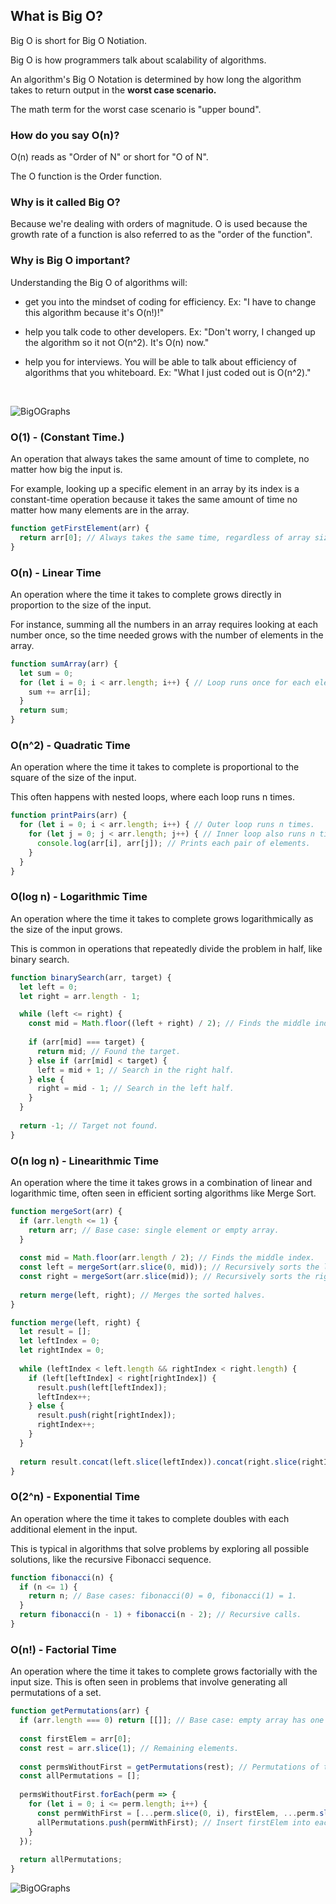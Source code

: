 ## What is Big O?
Big O is short for Big O Notiation.

Big O is how programmers talk about scalability of algorithms.

An algorithm's Big O Notation is determined by how long the algorithm takes to return output in the **worst case scenario.**

The math term for the worst case scenario is "upper bound".

### **How do you say O(n)?**
O(n) reads as "Order of N" or short for "O of N".

The O function is the Order function.

### **Why is it called Big O?**
Because we're dealing with orders of magnitude. O is used because the growth rate of a function is also referred to as the "order of the function".

### **Why is Big O important?**
Understanding the Big O of algorithms will:

- get you into the mindset of coding for efficiency. Ex: "I have to change this algorithm because it's O(n!)!"

- help you talk code to other developers. Ex: "Don't worry, I changed up the algorithm so it not O(n^2). It's O(n) now."

- help you for interviews. You will be able to talk about efficiency of algorithms that you whiteboard. Ex: "What I just coded out is O(n^2)."

&nbsp;

![BigOGraphs](https://miro.medium.com/v2/resize:fit:1358/1*dWet_YU-5072Kcko7LzsuQ.jpeg)

### O(1) - (Constant Time.) 
An operation that always takes the same amount of time to complete, no matter how big the input is. 

For example, looking up a specific element in an array by its index is a constant-time operation because it takes the same amount of time no matter how many elements are in the array.

```javascript
function getFirstElement(arr) {
  return arr[0]; // Always takes the same time, regardless of array size.
}
```

### O(n) - Linear Time
An operation where the time it takes to complete grows directly in proportion to the size of the input. 

For instance, summing all the numbers in an array requires looking at each number once, so the time needed grows with the number of elements in the array.

```javascript 
function sumArray(arr) {
  let sum = 0;
  for (let i = 0; i < arr.length; i++) { // Loop runs once for each element in the array.
    sum += arr[i];
  }
  return sum;
}
```

### O(n^2) - Quadratic Time
An operation where the time it takes to complete is proportional to the square of the size of the input. 

This often happens with nested loops, where each loop runs n times.

```javascript 
function printPairs(arr) {
  for (let i = 0; i < arr.length; i++) { // Outer loop runs n times.
    for (let j = 0; j < arr.length; j++) { // Inner loop also runs n times for each iteration of the outer loop.
      console.log(arr[i], arr[j]); // Prints each pair of elements.
    }
  }
}
```

### O(log n) - Logarithmic Time
An operation where the time it takes to complete grows logarithmically as the size of the input grows. 

This is common in operations that repeatedly divide the problem in half, like binary search.

```javascript 
function binarySearch(arr, target) {
  let left = 0;
  let right = arr.length - 1;

  while (left <= right) {
    const mid = Math.floor((left + right) / 2); // Finds the middle index.
    
    if (arr[mid] === target) {
      return mid; // Found the target.
    } else if (arr[mid] < target) {
      left = mid + 1; // Search in the right half.
    } else {
      right = mid - 1; // Search in the left half.
    }
  }
  
  return -1; // Target not found.
}
```

### O(n log n) - Linearithmic Time
An operation where the time it takes grows in a combination of linear and logarithmic time, often seen in efficient sorting algorithms like Merge Sort.

```javascript
function mergeSort(arr) {
  if (arr.length <= 1) {
    return arr; // Base case: single element or empty array.
  }
  
  const mid = Math.floor(arr.length / 2); // Finds the middle index.
  const left = mergeSort(arr.slice(0, mid)); // Recursively sorts the left half.
  const right = mergeSort(arr.slice(mid)); // Recursively sorts the right half.
  
  return merge(left, right); // Merges the sorted halves.
}

function merge(left, right) {
  let result = [];
  let leftIndex = 0;
  let rightIndex = 0;
  
  while (leftIndex < left.length && rightIndex < right.length) {
    if (left[leftIndex] < right[rightIndex]) {
      result.push(left[leftIndex]);
      leftIndex++;
    } else {
      result.push(right[rightIndex]);
      rightIndex++;
    }
  }
  
  return result.concat(left.slice(leftIndex)).concat(right.slice(rightIndex));
}
```

### O(2^n) - Exponential Time
An operation where the time it takes to complete doubles with each additional element in the input. 

This is typical in algorithms that solve problems by exploring all possible solutions, like the recursive Fibonacci sequence.

```javascript
function fibonacci(n) {
  if (n <= 1) {
    return n; // Base cases: fibonacci(0) = 0, fibonacci(1) = 1.
  }
  return fibonacci(n - 1) + fibonacci(n - 2); // Recursive calls.
}
```

### O(n!) - Factorial Time
An operation where the time it takes to complete grows factorially with the input size. This is often seen in problems that involve generating all permutations of a set.

```javascript
function getPermutations(arr) {
  if (arr.length === 0) return [[]]; // Base case: empty array has one permutation, an empty array.
  
  const firstElem = arr[0];
  const rest = arr.slice(1); // Remaining elements.
  
  const permsWithoutFirst = getPermutations(rest); // Permutations of the rest.
  const allPermutations = [];
  
  permsWithoutFirst.forEach(perm => {
    for (let i = 0; i <= perm.length; i++) {
      const permWithFirst = [...perm.slice(0, i), firstElem, ...perm.slice(i)];
      allPermutations.push(permWithFirst); // Insert firstElem into each possible position.
    }
  });
  
  return allPermutations;
}
```

![BigOGraphs](https://miro.medium.com/v2/resize:fit:1192/format:webp/0*KLKs3NZVQZzBUI5v.png)
